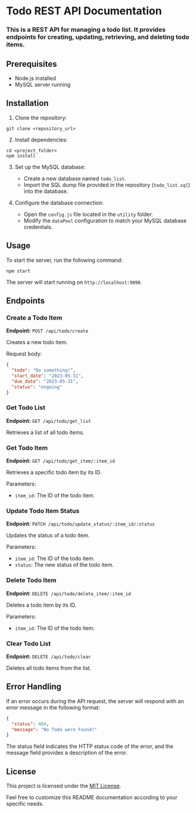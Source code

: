 # Todo REST API Documentation

### This is a REST API for managing a todo list. It provides endpoints for creating, updating, retrieving, and deleting todo items.

## Prerequisites

- Node.js installed
- MySQL server running

## Installation

1. Clone the repository:

```
git clone <repository_url>
```

2. Install dependencies:

```
cd <project_folder>
npm install
```

3. Set up the MySQL database:

   - Create a new database named `todo_list`.
   - Import the SQL dump file provided in the repository (`todo_list.sql`) into the database.
4. Configure the database connection:

   - Open the `config.js` file located in the `utility` folder.
   - Modify the `dataPool` configuration to match your MySQL database credentials.

## Usage

To start the server, run the following command:

```
npm start
```

The server will start running on `http://localhost:9090`.

## Endpoints

### Create a Todo Item

**Endpoint:** `POST /api/todo/create`

Creates a new todo item.

Request body:

```json
{
  "todo": "Do something!",
  "start_date": "2023-05-31",
  "due_date": "2023-05-31",
  "status": "ongoing"
}
```

### Get Todo List

**Endpoint:** `GET /api/todo/get_list`

Retrieves a list of all todo items.

### Get Todo Item

**Endpoint:** `GET /api/todo/get_item/:item_id`

Retrieves a specific todo item by its ID.

Parameters:

- `item_id`: The ID of the todo item.

### Update Todo Item Status

**Endpoint:** `PATCH /api/todo/update_status/:item_id/:status`

Updates the status of a todo item.

Parameters:

- `item_id`: The ID of the todo item.
- `status`: The new status of the todo item.

### Delete Todo Item

**Endpoint:** `DELETE /api/todo/delete_item/:item_id`

Deletes a todo item by its ID.

Parameters:

- `item_id`: The ID of the todo item.

### Clear Todo List

**Endpoint:** `DELETE /api/todo/clear`

Deletes all todo items from the list.

## Error Handling

If an error occurs during the API request, the server will respond with an error message in the following format:

```json
{
  "status": 404,
  "message": "No Todo were Found!"
}
```

The status field indicates the HTTP status code of the error, and the message field provides a description of the error.

## License

This project is licensed under the [MIT License](LICENSE).

Feel free to customize this README documentation according to your specific needs.
